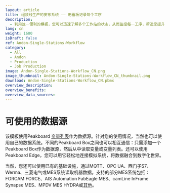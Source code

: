 ```yaml
---
layout: article
title: 组装线生产的安东系统 —— 用看板记录每个工序
description: 
  - 利用这一便利的模板，您可以迅速了解多个工作站的状态，从而监控每一工序，帮追您提升整个过程的效率。另外，您还可以快速应对员工出现的问题以及工作站的机器故障，有效地最小化浪费。该看板可用于生产，例如零件生产、组装线生产以及安装。马上下载模板，轻松优化生产进程！
lang: cn
weight: 1600
isDraft: false
ref: Andon-Single-Stations-Workflow
category:
  - All
  - Andon
  - Production
  - Job Production
image: Andon-Single-Stations-Workflow_CN.png
image_thumbnail: Andon-Single-Stations-Workflow_CN_thumbnail.png
download: Andon-Single-Stations-Workflow_CN.pbmx
overview_description:
overview_benefits:
overview_data_sources:
---
```

# 可使用的数据源
该模板使用Peakboard [变量列表](https://help.peakboard.com/scripting/en-variables.html)作为数据源。针对您的使用情况，当然也可以使用自己的数据系统。不同的Peakboard Box之间也可以相互通信：只需添加一个Peakboard Box作为数据源，然后从中读取变量或变量列表。还可以使用Peakboard Edge，您可以用它轻松地连接模拟系统，将数据融合到数字化世界。 

当然，您还可以使用已有的基础设施，通过MQTT、OPC UA、西门子S7、Werma、三菱电气或MES系统读取机器数据。支持的部分MES系统包括：FORCAM FORCE、AIS Automation FabEagle MES、camLine InFrame Synapse MES、MPDV MES HYDRA或[其他](https://peakboard.com/en/interfaces/)。
